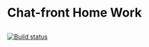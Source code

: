 # Chat-front Home Work
## 

## 
## 



[![Build status](https://ci.appveyor.com/api/projects/status/ot4qsxux1d562873?svg=true)](https://ci.appveyor.com/project/Polya008/chat-qv5qy)

